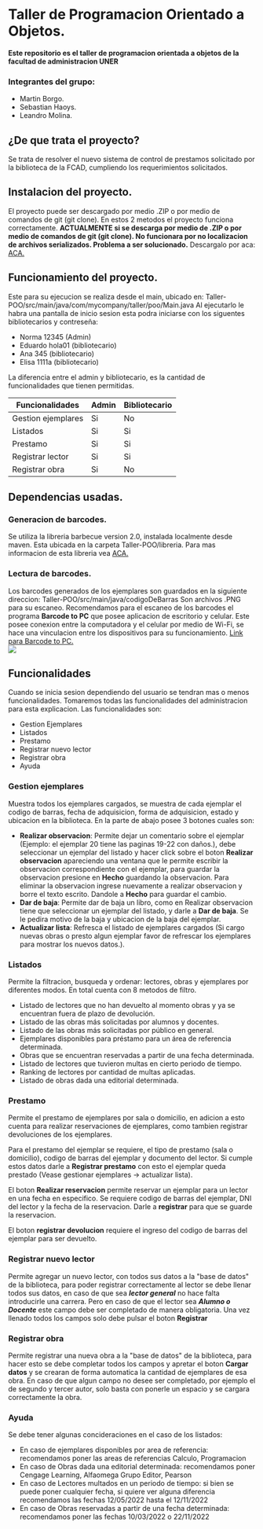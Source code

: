 # Taller de Programacion Orientado a Objetos.
<b> Este repositorio es el taller de programacion orientada a objetos de la facultad de administracion UNER </b>
### Integrantes del grupo:
- Martin Borgo.
- Sebastian Haoys.
- Leandro Molina.
## ¿De que trata el proyecto?
Se trata de resolver el nuevo sistema de control de prestamos solicitado por la biblioteca de la FCAD, cumpliendo los requerimientos solicitados.

## Instalacion del proyecto.
El proyecto puede ser descargado por medio .ZIP o por medio de comandos de git (git clone). En estos 2 metodos el proyecto funciona correctamente.
**ACTUALMENTE si se descarga por medio de .ZIP o por medio de comandos de git (git clone). No funcionara por no localizacion de archivos serializados. Problema a ser solucionado.**
Descargalo por aca: [ACA.](https://drive.google.com/file/d/1zf9SmN_v6TikTbSCRz8GmOHuJsbGCxO9/view?usp=sharing "ACA")
## Funcionamiento del proyecto.
Este para su ejecucion se realiza desde el main, ubicado en:
    Taller-POO/src/main/java/com/mycompany/taller/poo/Main.java
Al ejecutarlo le habra una pantalla de inicio sesion esta podra iniciarse con los siguentes bibliotecarios y contreseña:
- Norma 12345 (Admin)
- Eduardo hola01 (bibliotecario)
- Ana 345 (bibliotecario)
- Elisa 1111a (bibliotecario)
<p>La diferencia entre el admin y bibliotecario, es la cantidad de funcionalidades que tienen permitidas. </p>

|  Funcionalidades | Admin | Bibliotecario
| ----------- | ------------ | ------------ |
|Gestion ejemplares | Si | No
|Listados | Si | Si |
| Prestamo |Si | Si |
|Registrar lector | Si | Si |
| Registrar obra | Si | No |

## Dependencias usadas.
### Generacion de barcodes.
Se utiliza la libreria barbecue version 2.0, instalada localmente desde maven.
Esta ubicada en la carpeta Taller-POO/libreria.
Para mas informacion de esta libreria vea [ACA.](https://sourceforge.net/projects/barbecue/files/http:// "ACA")

### Lectura de barcodes.
Los barcodes generados de los ejemplares son guardados en la siguiente direccion:
Taller-POO/src/main/java/codigoDeBarras
Son archivos .PNG para su escaneo.
Recomendamos para el escaneo de los barcodes el programa **Barcode to PC** que posee aplicacion de escritorio y celular.
Este posee conexion entre la computadora y el celular por medio de Wi-Fi, se hace una vinculacion entre los dispositivos para su funcionamiento.
[Link para Barcode to PC.](https://barcodetopc.com/ "Link para Barcode to PC.")<br>
![](https://barcodetopc.com/wp-content/themes/barcodetopc/assets/images/logo.png)<br>

## Funcionalidades
Cuando se inicia sesion dependiendo del usuario se tendran mas o menos funcionalidades. Tomaremos todas las funcionalidades del administracion para esta explicacion.
Las funcionalidades son:
- Gestion Ejemplares
- Listados
- Prestamo
- Registrar nuevo lector
- Registrar obra
- Ayuda<br>

### Gestion ejemplares
Muestra todos los ejemplares cargados, se muestra de cada ejemplar el codigo de barras, fecha de adquisicion, forma de adquisicion, estado y ubicacion en la biblioteca.
En la parte de abajo posee 3 botones cuales son:
- **Realizar observacion**: Permite dejar un comentario sobre el ejemplar (Ejemplo: el ejemplar 20 tiene las paginas 19-22 con daños.), debe seleccionar un ejemplar del listado y hacer click sobre el boton **Realizar observacion** apareciendo una ventana que le permite escribir la observacion correspondiente con el ejemplar, para guardar la observacion presione en **Hecho** guardando la observacion. Para eliminar la observacion ingrese nuevamente a realizar observacion y borre el texto escrito. Dandole a **Hecho** para guardar el cambio.
- **Dar de baja**: Permite dar de baja un libro, como en Realizar observacion tiene que seleccionar un ejemplar del listado, y darle a **Dar de baja**. Se le pedira motivo de la baja y ubicacion de la baja del ejemplar.
- **Actualizar lista**: Refresca el listado de ejemplares cargados (Si cargo nuevas obras o presto algun ejemplar favor de refrescar los ejemplares para mostrar los nuevos datos.).


### Listados
Permite la filtracion, busqueda y ordenar: lectores, obras y ejemplares por diferentes modos. En total cuenta con 8 metodos de filtro.
- Listado de lectores que no han devuelto al momento obras y ya se encuentran fuera de plazo de devolución.
- Listado de las obras más solicitadas por alumnos y docentes.
- Listado de las obras más solicitadas por público en general.
- Ejemplares disponibles para préstamo para un área de referencia determinada.
- Obras que se encuentran reservadas a partir de una fecha determinada.
- Listado de lectores que tuvieron multas en cierto periodo de tiempo.
- Ranking de lectores por cantidad de multas aplicadas.
- Listado de obras dada una editorial determinada.


### Prestamo 
Permite el prestamo de ejemplares por sala o domicilio, en adicion a esto cuenta para realizar reservaciones de ejemplares, como tambien registrar devoluciones de los ejemplares.

Para el prestamo del ejemplar se requiere, el tipo de prestamo (sala o domicilio), codigo de barras del ejemplar y documento del lector. Si cumple estos datos darle a **Registrar prestamo** con esto el ejemplar queda prestado (Vease gestionar ejemplares -> actualizar lista).

El boton **Realizar reservacion** permite reservar un ejemplar para un lector en una fecha en especifico. Se requiere codigo de barras del ejemplar, DNI del lector y la fecha de la reservacion. Darle a **registrar** para que se guarde la reservacion.

El boton **registrar devolucion** requiere el ingreso del codigo de barras del ejemplar para ser devuelto.

### Registrar nuevo lector
Permite agregar un nuevo lector, con todos sus datos a la "base de datos" de la biblioteca, para poder registrar correctamente al lector se debe llenar todos sus datos, en caso de que sea ***lector general*** no hace falta introducirle una carrera. Pero en caso de que el lector sea ***Alumno o Docente*** este campo debe ser completado de manera obligatoria.
Una vez llenado todos los campos solo debe pulsar el boton **Registrar**

### Registrar obra
Permite registrar una nueva obra a la "base de datos" de la biblioteca, para hacer esto se debe completar todos los campos y apretar el boton **Cargar datos** y se crearan de forma automatica la cantidad de ejemplares de esa obra. En caso de que algun campo no desee ser completado, por ejemplo el de segundo y tercer autor, solo basta con ponerle un espacio y se cargara correctamente la obra.

### Ayuda
Se debe tener algunas concideraciones en el caso de los listados:

- En caso de ejemplares disponibles por area de referencia: recomendamos poner las areas de referencias Calculo, Programacion
- En caso de Obras dada una editorial determinada: recomendamos poner Cengage Learning, Alfaomega Grupo Editor, Pearson
- En caso de Lectores multados en un periodo de tiempo: si bien se puede poner cualquier fecha, si quiere ver alguna diferencia recomendamos las fechas 12/05/2022 hasta el 12/11/2022
- En caso de Obras reservadas a partir de una fecha determinada: recomendamos poner las fechas 10/03/2022 o 22/11/2022
